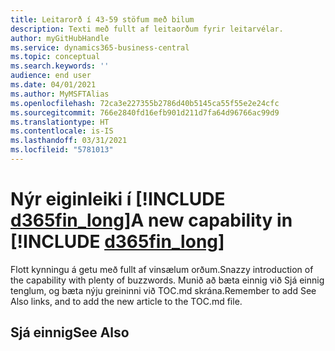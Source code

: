 ```yaml
---
title: Leitarorð í 43-59 stöfum með bilum
description: Texti með fullt af leitaorðum fyrir leitarvélar.
author: myGitHubHandle
ms.service: dynamics365-business-central
ms.topic: conceptual
ms.search.keywords: ''
audience: end user
ms.date: 04/01/2021
ms.author: MyMSFTAlias
ms.openlocfilehash: 72ca3e227355b2786d40b5145ca55f55e2e24cfc
ms.sourcegitcommit: 766e2840fd16efb901d211d7fa64d96766ac99d9
ms.translationtype: HT
ms.contentlocale: is-IS
ms.lasthandoff: 03/31/2021
ms.locfileid: "5781013"
---
```

# <a name="a-new-capability-in-d365fin_long"></a><span data-ttu-id="ff637-103">Nýr eiginleiki í [!INCLUDE [d365fin_long](includes/d365fin_long_md.md)]</span><span class="sxs-lookup"><span data-stu-id="ff637-103">A new capability in [!INCLUDE [d365fin_long](includes/d365fin_long_md.md)]</span></span>

<span data-ttu-id="ff637-104">Flott kynningu á getu með fullt af vinsælum orðum.</span><span class="sxs-lookup"><span data-stu-id="ff637-104">Snazzy introduction of the capability with plenty of buzzwords.</span></span> <span data-ttu-id="ff637-105">Munið að bæta einnig við Sjá einnig tenglum, og bæta nýju greininni við TOC.md skrána.</span><span class="sxs-lookup"><span data-stu-id="ff637-105">Remember to add See Also links, and to add the new article to the TOC.md file.</span></span>  

## <a name="see-also"></a><span data-ttu-id="ff637-106">Sjá einnig</span><span class="sxs-lookup"><span data-stu-id="ff637-106">See Also</span></span>

